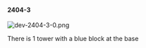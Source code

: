 #### 2404-3
![dev-2404-3-0.png](https://github.com/lil-lab/nlvr/raw/master/nlvr/dev/images/3/dev-2404-3-0.png "dev-2404-3-0.png")

There is 1 tower with a blue block at the base